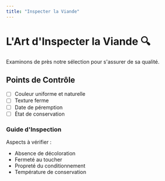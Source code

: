 ```yaml
---
title: "Inspecter la Viande"
---
```


# L'Art d'Inspecter la Viande 🔍

Examinons de près notre sélection pour s'assurer de sa qualité.

## Points de Contrôle

- [ ] Couleur uniforme et naturelle
- [ ] Texture ferme
- [ ] Date de péremption
- [ ] État de conservation

### Guide d'Inspection

Aspects à vérifier :

- Absence de décoloration
- Fermeté au toucher
- Propreté du conditionnement
- Température de conservation
